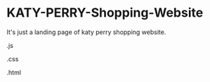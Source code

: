# KATY-PERRY-Shopping-Website
It's just a landing page of katy perry shopping website.

.js

.css

.html
